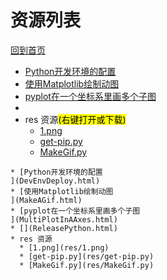 
# 资源列表

[回到首页](https://charleechan.github.io/MyWiki)

* [Python开发环境的配置
](DevEnvDeploy.html)
* [使用Matplotlib绘制动图
](MakeAGif.html)
* [pyplot在一个坐标系里画多个子图
](MultiPlotInAAxes.html)
* [](ReleasePython.html)
* res 资源<mark>(右键打开或下载)</mark>
  * [1.png](res/1.png)
  * [get-pip.py](res/get-pip.py)
  * [MakeGif.py](res/MakeGif.py)


```mind:height=300,title=内容概要,color
* [Python开发环境的配置
](DevEnvDeploy.html)
* [使用Matplotlib绘制动图
](MakeAGif.html)
* [pyplot在一个坐标系里画多个子图
](MultiPlotInAAxes.html)
* [](ReleasePython.html)
* res 资源
  * [1.png](res/1.png)
  * [get-pip.py](res/get-pip.py)
  * [MakeGif.py](res/MakeGif.py)
```
